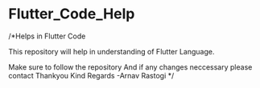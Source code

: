 # Flutter_Code_Help
/*Helps in Flutter Code

This repository will help in understanding of Flutter Language.

Make sure to follow the repository
And if any changes neccessary please contact
Thankyou
Kind Regards
-Arnav Rastogi
*/
